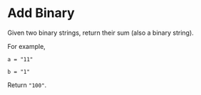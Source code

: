 # Add Binary

Given two binary strings, return their sum (also a binary string).

For example,

`a = "11"`

`b = "1"`

Return `"100"`.